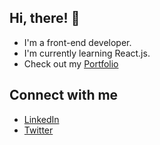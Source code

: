 ## Hi, there! 👋

- I'm a front-end developer.
- I'm currently learning React.js.
- Check out my [Portfolio](https://parveen232.netlify.app/)

## Connect with me

- [LinkedIn](https://www.linkedin.com/in/parveen232/)
- [Twitter](https://twitter.com/parveen232_)


